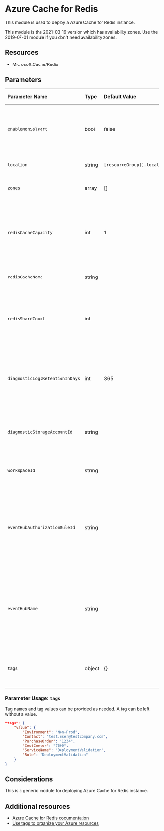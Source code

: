 # Azure Cache for Redis

This module is used to deploy a Azure Cache for Redis instance.

This module is the 2021-03-16 version which has availability zones. Use the 2019-07-01 module if you don't need availability zones. 

## Resources

- Microsoft.Cache/Redis

## Parameters

| Parameter Name | Type | Default Value | Possible values | Description |
| :-             | :-   | :-            | :-              | :-          |
| `enableNonSslPort` | bool | false | true/false | Set to true to allow access to redis on port 6379, without SSL tunneling (less secure).
| `location` | string | `[resourceGroup().location]` | | Optional. Location for all resources.
| `zones` | array | [] | | Required. Sets the availability zones.
| `redisCacheCapacity` | int | 1 | 1,2,3,4 | The size of the new Azure Redis Cache instance. Valid family and capacity combinations are (C0..C6, P1..P4).
| `redisCacheName` | string | | | The name of the Azure Redis Cache to create.
| `redisShardCount` | int | | | Number of highly available shards to create in the cluster. Requires Premium SKU.
| `diagnosticLogsRetentionInDays` | int | 365 |  | Optional. Specifies the number of days that logs will be kept for; a value of 0 will retain data indefinitely.
| `diagnosticStorageAccountId` | string |  |  | Optional. Resource identifier of the Diagnostic Storage Account.
| `workspaceId` | string |  |  | Optional. Resource identifier of Log Analytics.
| `eventHubAuthorizationRuleId` | string |  |  | Optional. Resource ID of the event hub authorization rule for the Event Hubs namespace in which the event hub should be created or streamed to.
| `eventHubName` | string |  |  | Optional. Name of the event hub within the namespace to which logs are streamed. Without this, an event hub is created for each log category.
| `tags` | object | {} | Complex structure, see below. | Optional. Tags of the Virtual Network Gateway resource.

### Parameter Usage: `tags`

Tag names and tag values can be provided as needed. A tag can be left without a value.

```json
"tags": {
    "value": {
        "Environment": "Non-Prod",
        "Contact": "test.user@testcompany.com",
        "PurchaseOrder": "1234",
        "CostCenter": "7890",
        "ServiceName": "DeploymentValidation",
        "Role": "DeploymentValidation"
    }
}
```

## Considerations

This is a generic module for deploying Azure Cache for Redis instance.

## Additional resources

- [Azure Cache for Redis documentation](https://docs.microsoft.com/en-us/azure/azure-cache-for-redis/cache-overview)
- [Use tags to organize your Azure resources](https://docs.microsoft.com/en-us/azure/azure-resource-manager/resource-group-using-tags)
